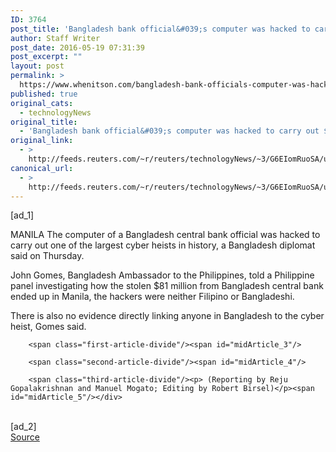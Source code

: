 ```yaml
---
ID: 3764
post_title: 'Bangladesh bank official&#039;s computer was hacked to carry out $81 million heist: diplomat'
author: Staff Writer
post_date: 2016-05-19 07:31:39
post_excerpt: ""
layout: post
permalink: >
  https://www.whenitson.com/bangladesh-bank-officials-computer-was-hacked-to-carry-out-81-million-heist-diplomat/
published: true
original_cats:
  - technologyNews
original_title:
  - 'Bangladesh bank official&#039;s computer was hacked to carry out $81 million heist: diplomat'
original_link:
  - >
    http://feeds.reuters.com/~r/reuters/technologyNews/~3/G6EIomRuoSA/us-cyber-heist-philippines-idUSKCN0YA0CH
canonical_url:
  - >
    http://feeds.reuters.com/~r/reuters/technologyNews/~3/G6EIomRuoSA/us-cyber-heist-philippines-idUSKCN0YA0CH
---
```

 [ad_1]
<br><div id="articleText">
<span id="midArticle_start"/>

<span class="focusParagraph" readability="4"><p><span class="articleLocation">MANILA</span> The computer of a Bangladesh central bank official was hacked to carry out one of the largest cyber heists in history, a Bangladesh diplomat said on Thursday.</p></span><span id="midArticle_0"/><p>John Gomes, Bangladesh Ambassador to the Philippines, told a Philippine panel investigating how the stolen $81 million from Bangladesh central bank ended up in Manila, the hackers were neither Filipino or Bangladeshi.</p><span id="midArticle_1"/><p>There is also no evidence directly linking anyone in Bangladesh to the cyber heist, Gomes said.</p><span id="midArticle_2"/>
        
        <span class="first-article-divide"/><span id="midArticle_3"/>
        
        <span class="second-article-divide"/><span id="midArticle_4"/>
        
        <span class="third-article-divide"/><p> (Reporting by Reju Gopalakrishnan and Manuel Mogato; Editing by Robert Birsel)</p><span id="midArticle_5"/></div>
<br>[ad_2]
<br><a href="http://feeds.reuters.com/~r/reuters/technologyNews/~3/G6EIomRuoSA/us-cyber-heist-philippines-idUSKCN0YA0CH">Source </a>
